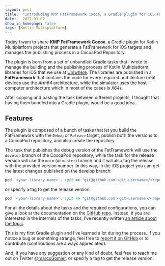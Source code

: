 ```yaml
---
layout: post
title:  "Introducing KMP FatFramework Cocoa, a Gradle plugin for iOS FatFramework"
date:   2021-03-02
show_in_homepage: false 
tags: [Kotlin Multiplatform]
---
```


Today I want to share **KMP FatFramework Cocoa**, a Gradle plugin for Kotlin Multiplatform projects that generate a FatFramework for iOS targets and manages the publishing process in a CocoaPod Repository. 

The plugin is born from a set of unbundled Gradle tasks that I wrote to manage the building and the publishing process of Kotlin Multiplatform libraries for iOS that we use at [Uniwhere](https://www.uniwhere.com/). The libraries are published in a **FatFramework** that contains the code for every required architecture (real devices use the *Arm64* architecture, while the simulator uses the host computer architecture which in most of the cases is *X64*).

After copying and pasting the task between different projects, I thought that having them bundled into a Gradle plugin, would be a good idea. 

## Features

The plugin is composed of a bunch of tasks that let you build the FatFramework with the `Debug` or `Release` target, publish both the versions to a CocoaPod repository, and also create the repository. 

The task that publishes the debug version of the FatFramework will use the `develop` branch of the CocoaPod repository, while the task for the release version will use the `main` (or `master`) branch and it will also tag the release with the provided version number. In this way, in the iOS project you can get the latest changes published on the develop branch:

```ruby
pod '<your-library-name>', :git => "git@github.com:<git-username>/<repo-name>.git", :branch => 'develop'
```
  
or specify a tag to get the release version:

```ruby
pod '<your-library-name>', :git => "git@github.com:<git-username>/<repo-name>.git", :tag => '<version-number>'
```
  
For all the details about the tasks and the required configurations, you can give a look at the documentation on the [GitHub repo](https://github.com/prof18/kmp-fatframework-cocoa). 
Instead, if you are interested in the internals of the tasks, I’ve recently written [an article about the topic](https://github.com/prof18/kmp-fatframework-cocoa).

This is my first Gradle plugin and I’ve learned a lot during the process. If you notice a bug or something strange, feel free to [report it on GitHub](https://github.com/prof18/kmp-fatframework-cocoa/issues) or to contribute (contributions are always appreciated). 

And, if you have any suggestion or any kind of doubt, feel free to reach me out on Twitter [@marcoGomier](https://twitter.com/marcoGomier). or specify a tag to get the release version: